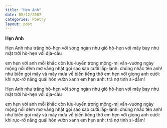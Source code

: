```yaml
---
title: "Hẹn Anh"
date: 08/12/2007
categories: Poetry
layout: post
---
```


**Hẹn Anh**

Hẹn Anh
như trăng hò-hẹn với sóng ngàn
như gió hò-hẹn với mây bay
như mặt trời hò-hẹn với địa-cầu

em hẹn với anh
mỗi khắc còn lưu-luyến
trong mộng-mị vấn-vương
ngày mộng nối đêm mơ
vầng nhật gọi sao
sao cười lấp-lánh:
chúng nhắc tên anh!
như biển gọi mây
và mây mưa về biển
tiếng thở em
hẹn với giọng anh cười:
khi rực-rỡ nắng quái hôn vườn xanh
em hẹn anh:
trả nợ tình si-đắm!

Hẹn Anh
như trăng hò-hẹn với sóng ngàn
như gió hò-hẹn với mây bay
như mặt trời hò-hẹn với địa-cầu

em hẹn với anh
mỗi khắc còn lưu-luyến
trong mộng-mị vấn-vương
ngày mộng nối đêm mơ
vầng nhật gọi sao
sao cười lấp-lánh:
chúng nhắc tên anh!
như biển gọi mây
và mây mưa về biển
tiếng thở em
hẹn với giọng anh cười:
khi rực-rỡ nắng quái hôn vườn xanh
em hẹn anh:
trả nợ tình si-đắm!
